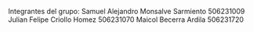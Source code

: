 Integrantes del grupo:
Samuel Alejandro Monsalve Sarmiento 506231009
Julian Felipe Criollo Homez 506231070
Maicol Becerra Ardila 506231720
